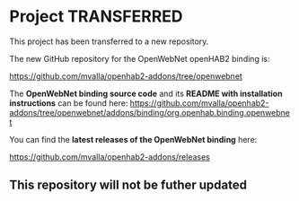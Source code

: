 # Project **TRANSFERRED**

This project has been transferred to a new repository.

The new GitHub repository for the OpenWebNet openHAB2 binding is:

https://github.com/mvalla/openhab2-addons/tree/openwebnet

The **OpenWebNet binding source code** and its **README with installation instructions** can be found here:
https://github.com/mvalla/openhab2-addons/tree/openwebnet/addons/binding/org.openhab.binding.openwebnet

You can find the **latest releases of the OpenWebNet binding** here:

https://github.com/mvalla/openhab2-addons/releases

## **This repository will not be futher updated**


